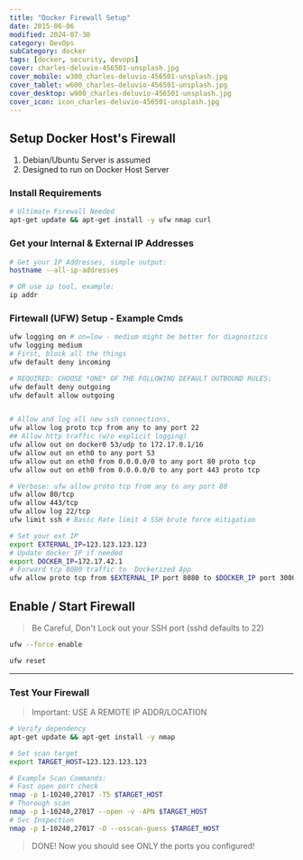 ```yaml
---
title: "Docker Firewall Setup"
date: 2015-06-06
modified: 2024-07-30
category: DevOps
subCategory: docker
tags: [docker, security, devops]
cover: charles-deluvio-456501-unsplash.jpg
cover_mobile: w300_charles-deluvio-456501-unsplash.jpg
cover_tablet: w600_charles-deluvio-456501-unsplash.jpg
cover_desktop: w900_charles-deluvio-456501-unsplash.jpg
cover_icon: icon_charles-deluvio-456501-unsplash.jpg
---
```


## Setup Docker Host's Firewall

1. Debian/Ubuntu Server is assumed
1. Designed to run on Docker Host Server


### Install Requirements

~~~sh
# Ultimate Firewall Needed
apt-get update && apt-get install -y ufw nmap curl
~~~


### Get your Internal & External IP Addresses

~~~sh
# Get your IP Addresses, simple output:
hostname --all-ip-addresses

# OR use ip tool, example:
ip addr
~~~


### Firtewall (UFW) Setup - Example Cmds

~~~sh
ufw logging on # on=low - medium might be better for diagnostics
ufw logging medium
# First, block all the things
ufw default deny incoming

# REQUIRED: CHOOSE *ONE* OF THE FOLLOWING DEFAULT OUTBOUND RULES:
ufw default deny outgoing
ufw default allow outgoing


# Allow and log all new ssh connections,
ufw allow log proto tcp from any to any port 22
## Allow http traffic (w/o explicit logging)
ufw allow out on docker0 53/udp to 172.17.0.1/16
ufw allow out on eth0 to any port 53
ufw allow out on eth0 from 0.0.0.0/0 to any port 80 proto tcp
ufw allow out on eth0 from 0.0.0.0/0 to any port 443 proto tcp

# Verbose: ufw allow proto tcp from any to any port 80
ufw allow 80/tcp
ufw allow 443/tcp
ufw allow log 22/tcp
ufw limit ssh # Basic Rate limit 4 SSH brute force mitigation

# Set your ext IP
export EXTERNAL_IP=123.123.123.123
# Update docker IP if needed
export DOCKER_IP=172.17.42.1
# Forward tcp 8080 traffic to  Dockerized App
ufw allow proto tcp from $EXTERNAL_IP port 8080 to $DOCKER_IP port 3000
~~~


## Enable / Start Firewall

> Be Careful, Don't Lock out your SSH port (sshd defaults to 22)

~~~sh
ufw --force enable

ufw reset
~~~

-----------------


### Test Your Firewall

> Important: USE A REMOTE IP ADDR/LOCATION

~~~sh
# Verify dependency
apt-get update && apt-get install -y nmap

# Set scan target
export TARGET_HOST=123.123.123.123

# Example Scan Commands:
# Fast open port check
nmap -p 1-10240,27017 -T5 $TARGET_HOST
# Thorough scan
nmap -p 1-10240,27017 --open -v -APN $TARGET_HOST
# Svc Inspection
nmap -p 1-10240,27017 -O --osscan-guess $TARGET_HOST
~~~

> DONE! Now you should see ONLY the ports you configured!



